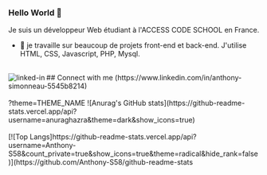 ### Hello World 👋
Je suis un développeur Web étudiant à l'ACCESS CODE SCHOOL en France.
- 🔭 je travaille sur beaucoup de projets front-end et back-end. J'utilise HTML, CSS, Javascript, PHP, Mysql.
<br>
## Connect with me
<img align="left" alt="linked-in" src="https://img.shields.io/badge/linkedin-%230077B5.svg?&style=for-the-badge&logo=linkedin&logoColor=white" />(https://www.linkedin.com/in/anthony-simonneau-5545b8214)

<br>
<br>
?theme=THEME_NAME
![Anurag's GitHub stats](https://github-readme-stats.vercel.app/api?username=anuraghazra&theme=dark&show_icons=true)
<br>
<br>
[![Top Langs]https://github-readme-stats.vercel.app/api?username=Anthony-S58&count_private=true&show_icons=true&theme=radical&hide_rank=false)](https://github.com/Anthony-S58/github-readme-stats

<br>



<!--
**Anthony-S58/Anthony-S58** is a ✨ _special_ ✨ repository because its `README.md` (this file) appears on your GitHub profile.

Here are some ideas to get you started:

- 🔭 I’m currently working on ... Something
- 🌱 I’m currently learning ... HTML, CSS, JavaScript, PHP
- 👯 I’m looking to collaborate on ...
- 🤔 I’m looking for help with ...
- 💬 Ask me about ...
- 📫 How to reach me: ...
- 😄 Pronouns: ...
- ⚡ Fun fact: ...
-->

